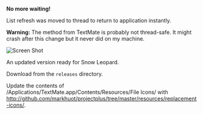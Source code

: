 **No more waiting!**

List refresh was moved to thread to return to application instantly.

**Warning:** The method from TextMate is probably not thread-safe. It might crash after this change but it never did on my machine.

![Screen Shot](http://github.com/markhuot/projectplus/raw/master/releases/shot.png)

An updated version ready for Snow Leopard.

Download from the `releases` directory.

Update the contents of /Applications/TextMate.app/Contents/Resources/File Icons/ with http://github.com/markhuot/projectplus/tree/master/resources/replacement-icons/.